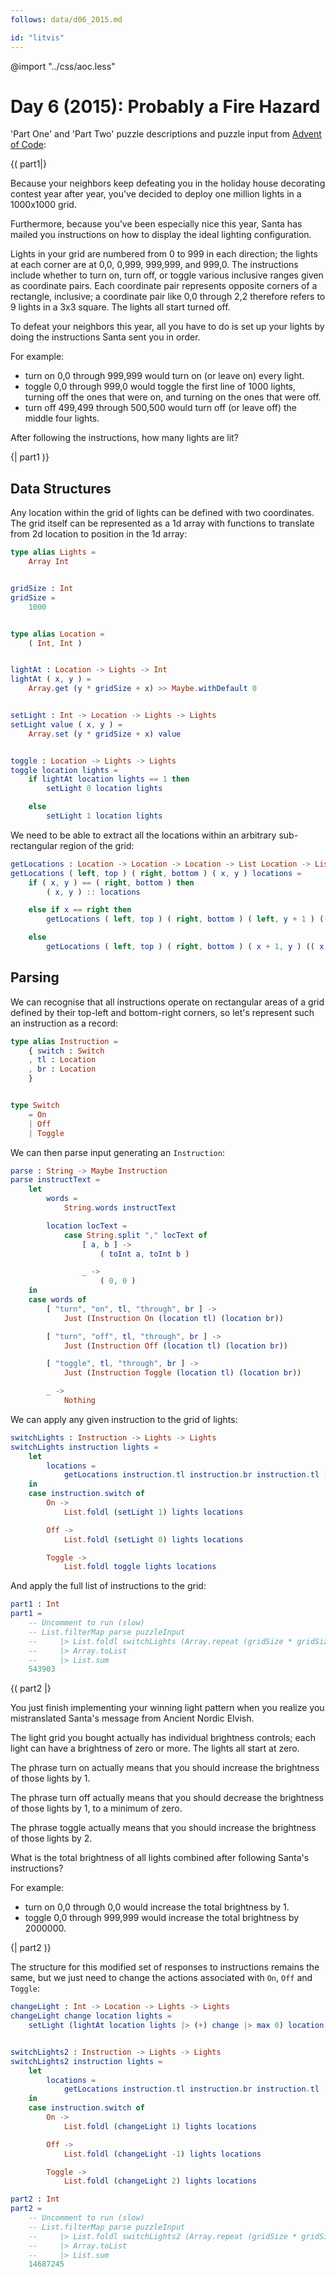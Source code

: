 ```yaml
---
follows: data/d06_2015.md

id: "litvis"
---
```


@import "../css/aoc.less"

# Day 6 (2015): Probably a Fire Hazard

'Part One' and 'Part Two' puzzle descriptions and puzzle input from [Advent of Code](https://adventofcode.com/2015/day/6):

{( part1|}

Because your neighbors keep defeating you in the holiday house decorating contest year after year, you've decided to deploy one million lights in a 1000x1000 grid.

Furthermore, because you've been especially nice this year, Santa has mailed you instructions on how to display the ideal lighting configuration.

Lights in your grid are numbered from 0 to 999 in each direction; the lights at each corner are at 0,0, 0,999, 999,999, and 999,0. The instructions include whether to turn on, turn off, or toggle various inclusive ranges given as coordinate pairs. Each coordinate pair represents opposite corners of a rectangle, inclusive; a coordinate pair like 0,0 through 2,2 therefore refers to 9 lights in a 3x3 square. The lights all start turned off.

To defeat your neighbors this year, all you have to do is set up your lights by doing the instructions Santa sent you in order.

For example:

- turn on 0,0 through 999,999 would turn on (or leave on) every light.
- toggle 0,0 through 999,0 would toggle the first line of 1000 lights, turning off the ones that were on, and turning on the ones that were off.
- turn off 499,499 through 500,500 would turn off (or leave off) the middle four lights.

After following the instructions, how many lights are lit?

{| part1 )}

## Data Structures

Any location within the grid of lights can be defined with two coordinates.
The grid itself can be represented as a 1d array with functions to translate from 2d location to position in the 1d array:

```elm {l}
type alias Lights =
    Array Int


gridSize : Int
gridSize =
    1000


type alias Location =
    ( Int, Int )


lightAt : Location -> Lights -> Int
lightAt ( x, y ) =
    Array.get (y * gridSize + x) >> Maybe.withDefault 0


setLight : Int -> Location -> Lights -> Lights
setLight value ( x, y ) =
    Array.set (y * gridSize + x) value


toggle : Location -> Lights -> Lights
toggle location lights =
    if lightAt location lights == 1 then
        setLight 0 location lights

    else
        setLight 1 location lights
```

We need to be able to extract all the locations within an arbitrary sub-rectangular region of the grid:

```elm {l}
getLocations : Location -> Location -> Location -> List Location -> List Location
getLocations ( left, top ) ( right, bottom ) ( x, y ) locations =
    if ( x, y ) == ( right, bottom ) then
        ( x, y ) :: locations

    else if x == right then
        getLocations ( left, top ) ( right, bottom ) ( left, y + 1 ) (( x, y ) :: locations)

    else
        getLocations ( left, top ) ( right, bottom ) ( x + 1, y ) (( x, y ) :: locations)
```

## Parsing

We can recognise that all instructions operate on rectangular areas of a grid defined by their top-left and bottom-right corners, so let's represent such an instruction as a record:

```elm {l}
type alias Instruction =
    { switch : Switch
    , tl : Location
    , br : Location
    }


type Switch
    = On
    | Off
    | Toggle
```

We can then parse input generating an `Instruction`:

```elm {l}
parse : String -> Maybe Instruction
parse instructText =
    let
        words =
            String.words instructText

        location locText =
            case String.split "," locText of
                [ a, b ] ->
                    ( toInt a, toInt b )

                _ ->
                    ( 0, 0 )
    in
    case words of
        [ "turn", "on", tl, "through", br ] ->
            Just (Instruction On (location tl) (location br))

        [ "turn", "off", tl, "through", br ] ->
            Just (Instruction Off (location tl) (location br))

        [ "toggle", tl, "through", br ] ->
            Just (Instruction Toggle (location tl) (location br))

        _ ->
            Nothing
```

We can apply any given instruction to the grid of lights:

```elm {l}
switchLights : Instruction -> Lights -> Lights
switchLights instruction lights =
    let
        locations =
            getLocations instruction.tl instruction.br instruction.tl []
    in
    case instruction.switch of
        On ->
            List.foldl (setLight 1) lights locations

        Off ->
            List.foldl (setLight 0) lights locations

        Toggle ->
            List.foldl toggle lights locations
```

And apply the full list of instructions to the grid:

```elm {l r}
part1 : Int
part1 =
    -- Uncomment to run (slow)
    -- List.filterMap parse puzzleInput
    --     |> List.foldl switchLights (Array.repeat (gridSize * gridSize) 0)
    --     |> Array.toList
    --     |> List.sum
    543903
```

{( part2 |}

You just finish implementing your winning light pattern when you realize you mistranslated Santa's message from Ancient Nordic Elvish.

The light grid you bought actually has individual brightness controls; each light can have a brightness of zero or more. The lights all start at zero.

The phrase turn on actually means that you should increase the brightness of those lights by 1.

The phrase turn off actually means that you should decrease the brightness of those lights by 1, to a minimum of zero.

The phrase toggle actually means that you should increase the brightness of those lights by 2.

What is the total brightness of all lights combined after following Santa's instructions?

For example:

- turn on 0,0 through 0,0 would increase the total brightness by 1.
- toggle 0,0 through 999,999 would increase the total brightness by 2000000.

{| part2 )}

The structure for this modified set of responses to instructions remains the same, but we just need to change the actions associated with `On`, `Off` and `Toggle`:

```elm {l}
changeLight : Int -> Location -> Lights -> Lights
changeLight change location lights =
    setLight (lightAt location lights |> (+) change |> max 0) location lights


switchLights2 : Instruction -> Lights -> Lights
switchLights2 instruction lights =
    let
        locations =
            getLocations instruction.tl instruction.br instruction.tl []
    in
    case instruction.switch of
        On ->
            List.foldl (changeLight 1) lights locations

        Off ->
            List.foldl (changeLight -1) lights locations

        Toggle ->
            List.foldl (changeLight 2) lights locations
```

```elm {l r}
part2 : Int
part2 =
    -- Uncomment to run (slow)
    -- List.filterMap parse puzzleInput
    --     |> List.foldl switchLights2 (Array.repeat (gridSize * gridSize) 0)
    --     |> Array.toList
    --     |> List.sum
    14687245
```
